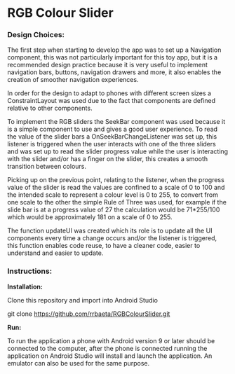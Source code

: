 # RGB Colour Slider 

### Design Choices:

The first step when starting to develop the app was to set up a Navigation component, this was not particularly important for this toy app, but it is a recommended design practice because it is very useful to implement navigation bars, buttons, navigation drawers and more, it also enables the creation of smoother navigation experiences.

In order for the design to adapt to phones with different screen sizes a ConstraintLayout was used due to the fact that components are defined relative to other components.

To implement the RGB sliders the SeekBar component was used because it is a simple component to use and gives a good user experience. To read the value of the slider bars a OnSeekBarChangeListener was set up, this listener is triggered when the user interacts with one of the three sliders and was set up to read the slider progress value while the user is interacting with the slider and/or has a finger on the slider, this creates a smooth transition between colours.

Picking up on the previous point, relating to the listener, when the progress value of the slider is read the values are confined to a scale of 0 to 100 and the intended scale to represent a colour level is 0 to 255, to convert from one scale to the other the simple Rule of Three was used, for example if the slide bar is at a progress value of 27 the calculation would be 71*255/100 which would be approximately 181 on a scale of 0 to 255.

The function updateUI was created which its role is to update all the UI components every time a change occurs and/or the listener is triggered, this function enables code reuse, to have a cleaner code, easier to understand and easier to update.


### Instructions:

**Installation:**

Clone this repository and import into Android Studio

git clone https://github.com/rrbaeta/RGBColourSlider.git

**Run:**

To run the application a phone with Android version 9 or later should be connected to the computer, after the phone is connected running the application on Android Studio will install and launch the application. An emulator can also be used for the same purpose.
